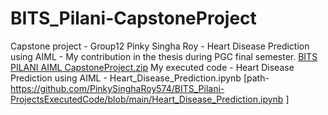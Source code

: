# BITS_Pilani-CapstoneProject
Capstone project - Group12
Pinky Singha Roy - Heart Disease Prediction using AIML - My contribution in the thesis during PGC final semester.
[BITS PILANI AIML CapstoneProject.zip](https://github.com/PinkySinghaRoy574/BITS_Pilani-CapstoneProject/files/11509605/BITS.PILANI.AIML.CapstoneProject.zip)
My executed code - Heart Disease Prediction using AIML - Heart_Disease_Prediction.ipynb [path- https://github.com/PinkySinghaRoy574/BITS_Pilani-ProjectsExecutedCode/blob/main/Heart_Disease_Prediction.ipynb ]
